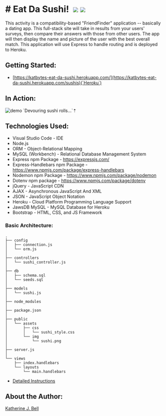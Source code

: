 # &#35; Eat Da Sushi!&nbsp;&nbsp;<img src="https://img.icons8.com/color/48/000000/sushi.png">&nbsp;<img src="https://img.icons8.com/color/48/000000/sashimi.png">
This activity is a compatibility-based "FriendFinder" application -- basically a dating app. This full-stack site will take in results from your users' surveys, then compare their answers with those from other users. The app will then display the name and picture of the user with the best overall match. This application will use Express to handle routing and is deployed to Heroku.

## Getting Started:
* [https://katbytes-eat-da-sushi.herokuapp.com/](https://katbytes-eat-da-sushi.herokuapp.com/sushis)(`Heroku`)

## In Action:
<img src="https://raw.githubusercontent.com/katbytes/Eat-Da-Sushi/master/public/assets/imgs/sushi.gif" alt="demo">
`Devouring sushi rolls...`&#8673;

## Technologies Used:
* Visual Studio Code - IDE
* Node.js
* ORM - Object-Relational Mapping
* MySQL (Workbench) - Relational Database Management System
* Express npm Package - https://expressjs.com/
* Express-Handlebars npm Package - https://www.npmjs.com/package/express-handlebars
* Nodemon npm Package - https://www.npmjs.com/package/nodemon
* Dotenv npm package - https://www.npmjs.com/package/dotenv
* jQuery - JavaScript CDN
* AJAX - Asynchronous JavaScript And XML
* JSON - JavaScript Object Notation
* Heroku -  Cloud Platform Programming Language Support
* JawsDB MySQL - MySQL Database for Heroku
* Bootstrap - HTML, CSS, and JS Framework

### Basic Architecture:
```
.
├── config
│   ├── connection.js
│   └── orm.js
│ 
├── controllers
│   └── sushi_controller.js
│
├── db
│   ├── schema.sql
│   └── seeds.sql
│
├── models
│   └── sushi.js
│ 
├── node_modules
│ 
├── package.json
│
├── public
│   └── assets
│       ├── css
│       │   └── sushi_style.css
│       └── img
│           └── sushi.png
│   
├── server.js
│
└── views
    ├── index.handlebars
    └── layouts
        └── main.handlebars
```
* [Detailed Instructions](https://katbytes.github.io/Eat-Da-Sushi/public/assets/misc/homework_instructions)

## About the Author:
[Katherine J. Bell](https://github.com/katbytes)
